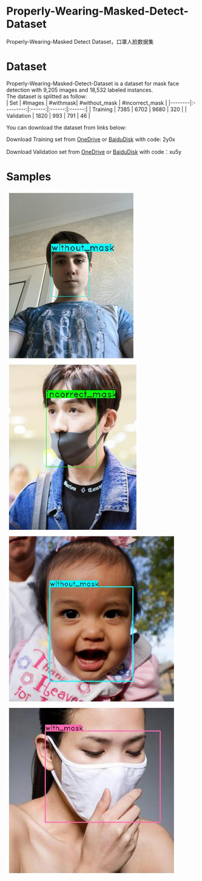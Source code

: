 # Properly-Wearing-Masked-Detect-Dataset
Properly-Wearing-Masked Detect Dataset，口罩人脸数据集

# Dataset
Properly-Wearing-Masked-Detect-Dataset is a dataset for mask face detection with 9,205 images and 18,532 labeled instances. 
<br>The dataset is splitted as follow:
<br>
| Set | #Images  | #withmask| #without_mask | #incorrect_mask  |
|--------|:---------:|:------:|:------:|:------:|
| Training | 7385  | 6702 | 9680 | 320 |
| Validation | 1820 | 993 | 791 | 46 |

You can download the dataset from links below:
<br>

Download Training set from [OneDrive](
https://1drv.ms/u/s!AokJXAN2wZUUg0XnoAe35Gw8aFJ8?e=ndgaS6)
or [BaiduDisk](
https://pan.baidu.com/s/1KzI0i-nuaxlHokNGI0igOw) with code: 2y0x

Download Validation set from [OneDrive](
https://1drv.ms/u/s!AokJXAN2wZUUg0RogDZUI7RiVko9?e=cmbQ1A)
or [BaiduDisk](
https://pan.baidu.com/s/1teWK5sHZVmOlO-ditMjrRw) with code：xu5y

# Samples

<img alt="sample_1" src="https://github.com/ethancvaa/Properly-Wearing-Masked-Detect-Dataset/blob/master/Samples/sample_1.jpg"></img>
<img alt="sample_2" src="https://github.com/ethancvaa/Properly-Wearing-Masked-Detect-Dataset/blob/master/Samples/sample_2.jpg"></img>
<img alt="sample_3" src="https://github.com/ethancvaa/Properly-Wearing-Masked-Detect-Dataset/blob/master/Samples/sample_3.jpg"></img>
<img alt="sample_4" src="https://github.com/ethancvaa/Properly-Wearing-Masked-Detect-Dataset/blob/master/Samples/sample_4.jpg"></img>
